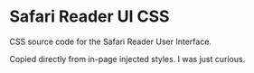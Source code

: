 Safari Reader UI CSS
===

CSS source code for the Safari Reader User Interface.

Copied directly from in-page injected styles. I was just curious.
